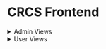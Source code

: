 # CRCS Frontend

<details>
<summary>Admin Views</summary>

<br>

#### Features:

- [x] Visualize the Society Data with interactive charts
- [x] Filters to filter the data various features
- [x] Use of Chart.js to facilitate the charts like Bar, Pie, Doughnut, Area Graph etc.

#### Screenshots:

![Admin-Login](../docs/assets/admin-login.png)

![Home Page](../docs/assets/home.png)

![Analytics Page](../docs/assets/analytics.png)

![Society Listing Page](../docs/assets/society-listing.png)

![Society Details Page](../docs/assets/society-details.png)

![Applications Listing Page](../docs/assets/applications-listing.png)

![Application Details Page](../docs/assets/applications-detail.png)

![Help Page](../docs/assets/help.png)
</details>

<details>
<summary>User Views</summary>

<br>

#### Features:

- [x] Society Registration to facilitate an application to register a new society
- [x] Various forms to facilitate the internal working of the society
- [x] Grievances form to facilitate the users to raise their grievances

#### Screenshots:

![Sign Up Page](../docs/assets/signup.png)

![Login Page](../docs/assets/login.png)

![Society Registration Form](../docs/assets/society-registration.png)

![Forms UI](../docs/assets/forms.png)

![Grievances Form](../docs/assets/grievances.png)

![Settings Page](../docs/assets/settings.png)
